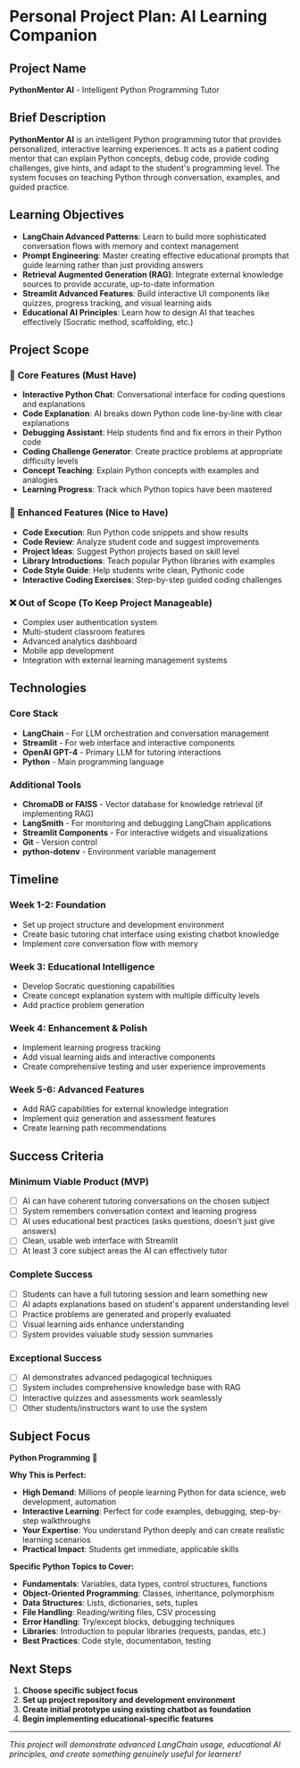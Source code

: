 # Personal Project Plan: AI Learning Companion

## Project Name
**PythonMentor AI** - Intelligent Python Programming Tutor

## Brief Description
**PythonMentor AI** is an intelligent Python programming tutor that provides personalized, interactive learning experiences. It acts as a patient coding mentor that can explain Python concepts, debug code, provide coding challenges, give hints, and adapt to the student's programming level. The system focuses on teaching Python through conversation, examples, and guided practice.

## Learning Objectives
- **LangChain Advanced Patterns**: Learn to build more sophisticated conversation flows with memory and context management
- **Prompt Engineering**: Master creating effective educational prompts that guide learning rather than just providing answers
- **Retrieval Augmented Generation (RAG)**: Integrate external knowledge sources to provide accurate, up-to-date information
- **Streamlit Advanced Features**: Build interactive UI components like quizzes, progress tracking, and visual learning aids
- **Educational AI Principles**: Learn how to design AI that teaches effectively (Socratic method, scaffolding, etc.)

## Project Scope

### 🎯 **Core Features (Must Have)**
- **Interactive Python Chat**: Conversational interface for coding questions and explanations
- **Code Explanation**: AI breaks down Python code line-by-line with clear explanations
- **Debugging Assistant**: Help students find and fix errors in their Python code
- **Coding Challenge Generator**: Create practice problems at appropriate difficulty levels
- **Concept Teaching**: Explain Python concepts with examples and analogies
- **Learning Progress**: Track which Python topics have been mastered

### 🚀 **Enhanced Features (Nice to Have)**
- **Code Execution**: Run Python code snippets and show results
- **Code Review**: Analyze student code and suggest improvements
- **Project Ideas**: Suggest Python projects based on skill level
- **Library Introductions**: Teach popular Python libraries with examples
- **Code Style Guide**: Help students write clean, Pythonic code
- **Interactive Coding Exercises**: Step-by-step guided coding challenges

### ❌ **Out of Scope (To Keep Project Manageable)**
- Complex user authentication system
- Multi-student classroom features
- Advanced analytics dashboard
- Mobile app development
- Integration with external learning management systems

## Technologies

### **Core Stack**
- **LangChain** - For LLM orchestration and conversation management
- **Streamlit** - For web interface and interactive components
- **OpenAI GPT-4** - Primary LLM for tutoring interactions
- **Python** - Main programming language

### **Additional Tools**
- **ChromaDB or FAISS** - Vector database for knowledge retrieval (if implementing RAG)
- **LangSmith** - For monitoring and debugging LangChain applications
- **Streamlit Components** - For interactive widgets and visualizations
- **Git** - Version control
- **python-dotenv** - Environment variable management

## Timeline

### **Week 1-2: Foundation**
- Set up project structure and development environment
- Create basic tutoring chat interface using existing chatbot knowledge
- Implement core conversation flow with memory

### **Week 3: Educational Intelligence**
- Develop Socratic questioning capabilities
- Create concept explanation system with multiple difficulty levels
- Add practice problem generation

### **Week 4: Enhancement & Polish**
- Implement learning progress tracking
- Add visual learning aids and interactive components
- Create comprehensive testing and user experience improvements

### **Week 5-6: Advanced Features**
- Add RAG capabilities for external knowledge integration
- Implement quiz generation and assessment features
- Create learning path recommendations

## Success Criteria

### **Minimum Viable Product (MVP)**
- [ ] AI can have coherent tutoring conversations on the chosen subject
- [ ] System remembers conversation context and learning progress
- [ ] AI uses educational best practices (asks questions, doesn't just give answers)
- [ ] Clean, usable web interface with Streamlit
- [ ] At least 3 core subject areas the AI can effectively tutor

### **Complete Success**
- [ ] Students can have a full tutoring session and learn something new
- [ ] AI adapts explanations based on student's apparent understanding level
- [ ] Practice problems are generated and properly evaluated
- [ ] Visual learning aids enhance understanding
- [ ] System provides valuable study session summaries

### **Exceptional Success**
- [ ] AI demonstrates advanced pedagogical techniques
- [ ] System includes comprehensive knowledge base with RAG
- [ ] Interactive quizzes and assessments work seamlessly
- [ ] Other students/instructors want to use the system

## Subject Focus
**Python Programming** 🐍

**Why This is Perfect:**
- **High Demand**: Millions of people learning Python for data science, web development, automation
- **Interactive Learning**: Perfect for code examples, debugging, step-by-step walkthroughs
- **Your Expertise**: You understand Python deeply and can create realistic learning scenarios
- **Practical Impact**: Students get immediate, applicable skills

**Specific Python Topics to Cover:**
- **Fundamentals**: Variables, data types, control structures, functions
- **Object-Oriented Programming**: Classes, inheritance, polymorphism
- **Data Structures**: Lists, dictionaries, sets, tuples
- **File Handling**: Reading/writing files, CSV processing
- **Error Handling**: Try/except blocks, debugging techniques
- **Libraries**: Introduction to popular libraries (requests, pandas, etc.)
- **Best Practices**: Code style, documentation, testing

## Next Steps
1. **Choose specific subject focus**
2. **Set up project repository and development environment**
3. **Create initial prototype using existing chatbot as foundation**
4. **Begin implementing educational-specific features**

---

*This project will demonstrate advanced LangChain usage, educational AI principles, and create something genuinely useful for learners!*